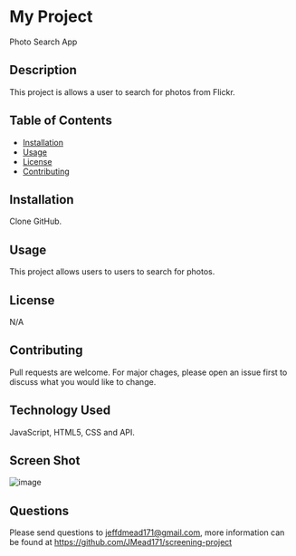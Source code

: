 # My Project
Photo Search App

## Description
This project is allows a user to search for photos from Flickr.


  
## Table of Contents
  
  * [Installation](#installation)
  * [Usage](#usage)
  * [License](#license)
  * [Contributing](#contributing)
  

## Installation
Clone GitHub.
  
  
## Usage 
This project allows users to users to search for photos.


## License
N/A 
  

## Contributing
Pull requests are welcome. For major chages, please open an issue first to discuss what you would like to change.
  

## Technology Used
JavaScript, HTML5, CSS and API.


## Screen Shot
![image](https://user-images.githubusercontent.com/64744763/105613009-c1e95b80-5d8d-11eb-8b02-33eb71dd0c2b.png)
  
  
## Questions
Please send questions to jeffdmead171@gmail.com, more information can be found at https://github.com/JMead171/screening-project